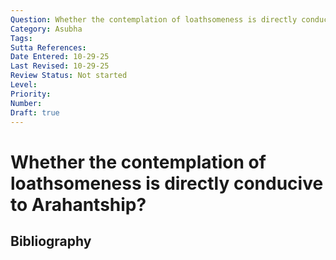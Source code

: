 ```yaml
---
Question: Whether the contemplation of loathsomeness is directly conducive to Arahantship?
Category: Asubha
Tags: 
Sutta References: 
Date Entered: 10-29-25
Last Revised: 10-29-25
Review Status: Not started
Level: 
Priority: 
Number: 
Draft: true
---
```


# Whether the contemplation of loathsomeness is directly conducive to Arahantship?

## Bibliography

<!-- 

Notes:



-->